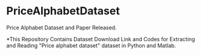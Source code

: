 # PriceAlphabetDataset
Price Alphabet Dataset and Paper Released.

*This Repository Contains Dataset Download Link and Codes for Extracting and Reading "Price alphabet dataset" dataset in Python and Matlab.
